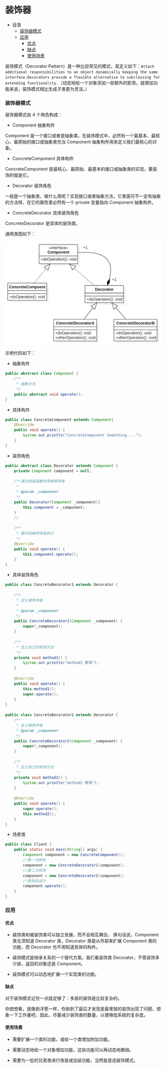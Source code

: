 # 装饰器

- 目录
    - [装饰器模式](#装饰器模式)
    - [应用](#应用)
        - [优点](#优点)
        - [缺点](#缺点)
        - [使用场景](#使用场景)


装饰模式（Decorator Pattern）是一种比较常见的模式，其定义如下：`Attach additional responsibilities to an object dynamically keeping the same interface.Decorators provide a flexible alternative to subclassing for extending functionality.`（动态地给一个对象添加一些额外的职责。就增加功能来说，装饰模式相比生成子类更为灵活。）

### 装饰器模式

装饰器模式由 4 个角色构成：

- Component 抽象构件

Component 是一个接口或者是抽象类，在装饰模式中，必然有一个最基本、最核心、最原始的接口或抽象类充当 Component 抽象构件用来定义我们最核心的对象。

- ConcreteComponent 具体构件

ConcreteComponent 是最核心、最原始、最基本的接口或抽象类的实现，要装饰的就是它。

- Decorator 装饰角色

一般是一个抽象类，做什么用呢？实现接口或者抽象方法，它里面可不一定有抽象的方法呀，在它的属性里必然有一个 private 变量指向 Component 抽象构件。

- ConcreteDecorator 具体装饰角色

ConcreteDecorator 是具体的装饰类。

通用类图如下：

<div align="left">
    <img src="https://github.com/lazecoding/Note/blob/main/images/pattern/装饰器模式通用类图.png" width="600px">
</div>

示例代码如下：

- 抽象构件

````java
public abstract class Component {
    /**
     * 抽象方法
     */
    public abstract void operate();
}
````

- 具体构件

````java
public class ConcreteComponent extends Component{
    @Override
    public void operate() {
        System.out.println("ConcreteComponent Something ...");
    }
}
````

- 装饰角色

````java
public abstract class Decorator extends Component {
    private Component component = null;

    /**通过构造函数传递被修饰者
     *
     * @param _component
     */
    public Decorator(Component _component){
        this.component = _component;
    }
    //

    /**
     * 委托给被修饰者执行
     */
    @Override
    public void operate() {
        this.component.operate();
    }
}
````

- 具体装饰角色

````java
public class ConcreteDecorator1 extends Decorator {

    /**
     * 定义被修饰者
     *
     * @param _component
     */
    public ConcreteDecorator1(Component _component) {
        super(_component);
    }

    /**
     * 定义自己的修饰方法
     */
    private void method1() {
        System.out.println("method1 修饰");
    }

    @Override
    public void operate() {
        this.method1();
        super.operate();
    }
}

public class ConcreteDecorator2 extends Decorator {
    /**
     * 定义被修饰者
     * @param _component
     */
    public ConcreteDecorator2(Component _component) {
        super(_component);
    }

    /**
     * 定义自己的修饰方法
     */
    private void method2() {
        System.out.println("method2 修饰");
    }

    @Override
    public void operate() {
        super.operate();
        this.method2();
    }
}
````

- 场景类

````java
public class Client {
    public static void main(String[] args) {
        Component component = new ConcreteComponent();
        //第一次修饰
        component = new ConcreteDecorator1(component);
        //第二次修饰
        component = new ConcreteDecorator2(component);
        //修饰后运行
        component.operate();
    }
}
````

### 应用

#### 优点

- 装饰类和被装饰类可以独立发展，而不会相互耦合。
  换句话说，Component 类无须知道 Decorator 类，Decorator 类是从外部来扩展 Component 类的功能，而 Decorator 也不用知道具体的构件。

- 装饰模式是继承关系的一个替代方案。我们看装饰类 Decorator，不管装饰多少层，返回的对象还是 Component。

- 装饰模式可以动态地扩展一个实现类的功能。

#### 缺点

对于装饰模式记住一点就足够了：多层的装饰是比较复杂的。

你想想看，就像剥洋葱一样，你剥到了最后才发现是最里层的装饰出现了问题，想象一下工作量吧，因此，尽量减少装饰类的数量，以便降低系统的复杂度。

#### 使用场景

- 需要扩展一个类的功能，或给一个类增加附加功能。

- 需要动态地给一个对象增加功能，这些功能可以再动态地撤销。

- 需要为一批的兄弟类进行改装或加装功能，当然是首选装饰模式。